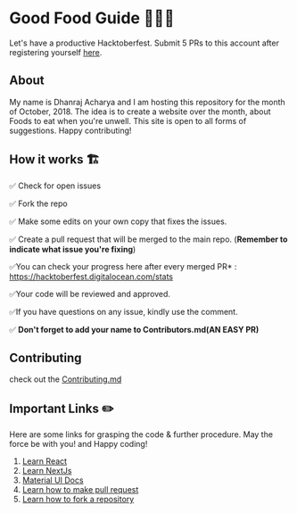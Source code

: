 # Good Food Guide :tada::tada::smile: 

Let's have a productive Hacktoberfest. Submit 5 PRs to this account after registering yourself [here](https://hacktoberfest.digitalocean.com/).

## About

My name is Dhanraj Acharya and I am hosting this repository for the month of October, 2018. The idea is to create a website over the month, about Foods to eat when you're unwell. This site is open to all forms of suggestions. Happy contributing!

## How it works :building_construction:

:white_check_mark:
Check for open issues

:white_check_mark:
Fork the repo

:white_check_mark:
Make some edits on your own copy that fixes the issues.

:white_check_mark:
Create a pull request that will be merged to the main repo.
(**Remember to indicate what issue you're fixing**)

:white_check_mark:You can check your progress here after every merged PR* : https://hacktoberfest.digitalocean.com/stats

:white_check_mark:Your code will be reviewed and approved.

:white_check_mark:If you have questions on any issue, kindly use the comment.

:white_check_mark: **Don't forget to add your name to Contributors.md(AN EASY PR)**

## Contributing

check out the [Contributing.md](https://github.com/drex44/good-food-guide/blob/master/CONTRIBUTING.md)

## Important Links :pencil2:

Here are some links for grasping the code & further procedure. May the force be with you! and Happy coding!

1. [Learn React](https://reactjs.org/docs/hello-world.html)
2. [Learn NextJs](https://nextjs.org/learn)
3. [Material UI Docs](http://material-ui.com)
4. [Learn how to make pull request](https://help.github.com/articles/creating-a-pull-request/)
5. [Learn how to fork a repository](https://help.github.com/articles/fork-a-repo/)
